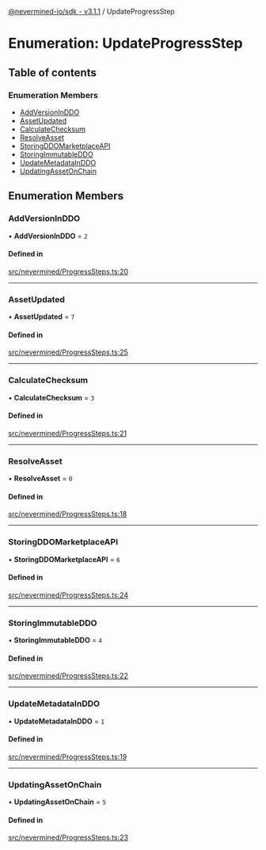 [@nevermined-io/sdk - v3.1.1](../code-reference.md) / UpdateProgressStep

# Enumeration: UpdateProgressStep

## Table of contents

### Enumeration Members

- [AddVersionInDDO](UpdateProgressStep.md#addversioninddo)
- [AssetUpdated](UpdateProgressStep.md#assetupdated)
- [CalculateChecksum](UpdateProgressStep.md#calculatechecksum)
- [ResolveAsset](UpdateProgressStep.md#resolveasset)
- [StoringDDOMarketplaceAPI](UpdateProgressStep.md#storingddomarketplaceapi)
- [StoringImmutableDDO](UpdateProgressStep.md#storingimmutableddo)
- [UpdateMetadataInDDO](UpdateProgressStep.md#updatemetadatainddo)
- [UpdatingAssetOnChain](UpdateProgressStep.md#updatingassetonchain)

## Enumeration Members

### AddVersionInDDO

• **AddVersionInDDO** = `2`

#### Defined in

[src/nevermined/ProgressSteps.ts:20](https://github.com/nevermined-io/sdk-js/blob/9319fcdb83e6987b924bbe35233879f79a0603bc/src/nevermined/ProgressSteps.ts#L20)

---

### AssetUpdated

• **AssetUpdated** = `7`

#### Defined in

[src/nevermined/ProgressSteps.ts:25](https://github.com/nevermined-io/sdk-js/blob/9319fcdb83e6987b924bbe35233879f79a0603bc/src/nevermined/ProgressSteps.ts#L25)

---

### CalculateChecksum

• **CalculateChecksum** = `3`

#### Defined in

[src/nevermined/ProgressSteps.ts:21](https://github.com/nevermined-io/sdk-js/blob/9319fcdb83e6987b924bbe35233879f79a0603bc/src/nevermined/ProgressSteps.ts#L21)

---

### ResolveAsset

• **ResolveAsset** = `0`

#### Defined in

[src/nevermined/ProgressSteps.ts:18](https://github.com/nevermined-io/sdk-js/blob/9319fcdb83e6987b924bbe35233879f79a0603bc/src/nevermined/ProgressSteps.ts#L18)

---

### StoringDDOMarketplaceAPI

• **StoringDDOMarketplaceAPI** = `6`

#### Defined in

[src/nevermined/ProgressSteps.ts:24](https://github.com/nevermined-io/sdk-js/blob/9319fcdb83e6987b924bbe35233879f79a0603bc/src/nevermined/ProgressSteps.ts#L24)

---

### StoringImmutableDDO

• **StoringImmutableDDO** = `4`

#### Defined in

[src/nevermined/ProgressSteps.ts:22](https://github.com/nevermined-io/sdk-js/blob/9319fcdb83e6987b924bbe35233879f79a0603bc/src/nevermined/ProgressSteps.ts#L22)

---

### UpdateMetadataInDDO

• **UpdateMetadataInDDO** = `1`

#### Defined in

[src/nevermined/ProgressSteps.ts:19](https://github.com/nevermined-io/sdk-js/blob/9319fcdb83e6987b924bbe35233879f79a0603bc/src/nevermined/ProgressSteps.ts#L19)

---

### UpdatingAssetOnChain

• **UpdatingAssetOnChain** = `5`

#### Defined in

[src/nevermined/ProgressSteps.ts:23](https://github.com/nevermined-io/sdk-js/blob/9319fcdb83e6987b924bbe35233879f79a0603bc/src/nevermined/ProgressSteps.ts#L23)
